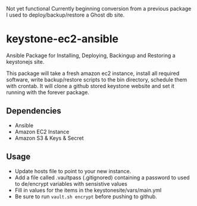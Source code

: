 Not yet functional
Currently beginning conversion from a previous package I used to deploy/backup/restore a Ghost db site. 

# keystone-ec2-ansible
Ansible Package for Installing, Deploying, Backingup and Restoring a keystonejs site.

This package will take a fresh amazon ec2 instance, install all required software, 
write backup/restore scripts to the bin directory, schedule them with crontab.
It will clone a github stored keystone website and set it running with the
forever package.

## Dependencies

* Ansible
* Amazon EC2 Instance
* Amazon S3 & Keys & Secret


## Usage

* Update hosts file to point to your new instance.
* Add a file called .vaultpass (.gitignored) containing a password to used to de/encrypt variables with sensistive values
* Fill in values for the items in the keystonesite/vars/main.yml
* Be sure to run ``vault.sh encrypt`` before pushing to github.




